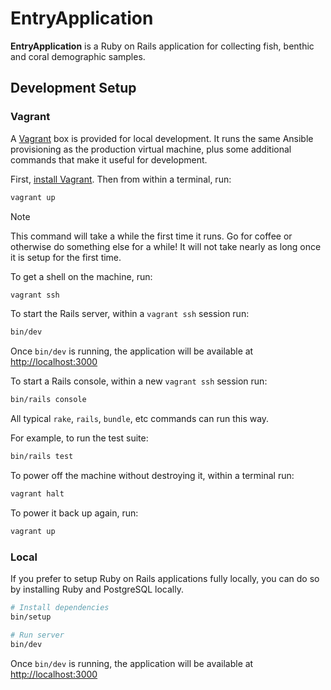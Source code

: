 # EntryApplication

**EntryApplication** is a Ruby on Rails application for collecting fish, benthic and coral demographic samples.

## Development Setup

### Vagrant

A [Vagrant](https://www.vagrantup.com) box is provided for local development. It runs the same Ansible provisioning as the production virtual machine, plus some additional commands that make it useful for development.

First, [install Vagrant](https://developer.hashicorp.com/vagrant/install?product_intent=vagrant). Then from within a terminal, run:

``` bash
vagrant up
```

> [!NOTE]
> This command will take a while the first time it runs. Go for coffee or otherwise do something else for a while! It will not take nearly as long once it is setup for the first time.

To get a shell on the machine, run:

``` bash
vagrant ssh
```

To start the Rails server, within a `vagrant ssh` session run:

``` bash
bin/dev
```

Once `bin/dev` is running, the application will be available at <http://localhost:3000>

To start a Rails console, within a new `vagrant ssh` session run:

``` bash
bin/rails console
```

All typical `rake`, `rails`, `bundle`, etc commands can run this way.

For example, to run the test suite:

``` bash
bin/rails test
```

To power off the machine without destroying it, within a terminal run:

``` bash
vagrant halt
```

To power it back up again, run:

``` bash
vagrant up
```

### Local

If you prefer to setup Ruby on Rails applications fully locally, you can do so by installing Ruby and PostgreSQL locally.

``` bash
# Install dependencies
bin/setup

# Run server
bin/dev
```

Once `bin/dev` is running, the application will be available at <http://localhost:3000>
